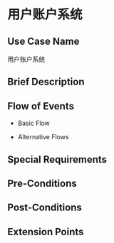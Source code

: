 用户账户系统
===========

## Use Case Name

用户账户系统

## Brief Description



## Flow of Events

- Basic Flow



- Alternative Flows



## Special Requirements



## Pre-Conditions



## Post-Conditions



## Extension Points


